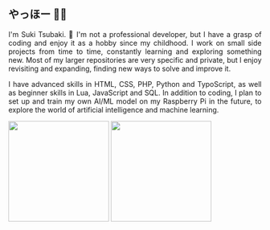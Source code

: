 ## やっほー 👋🏻
<p align="justify">I'm Suki Tsubaki. 🌸 I'm not a professional developer, but I have a grasp of coding and enjoy it as a hobby since my childhood. I work on small side projects from time to time, constantly learning and exploring something new. Most of my larger repositories are very specific and private, but I enjoy revisiting and expanding, finding new ways to solve and improve it.</p>

<p align="justify">I have advanced skills in HTML, CSS, PHP, Python and TypoScript, as well as beginner skills in Lua, JavaScript and SQL. In addition to coding, I plan to set up and train my own AI/ML model on my Raspberry Pi in the future, to explore the world of artificial intelligence and machine learning.</p>

<a href="https://github.com/anuraghazra/github-readme-stats"><img src="https://github-stats-omega-ebon.vercel.app/api?username=sukitsubaki&layout=donut&show_icons=true&number_format=short&border_color=f2487b&icon_color=ffffff&bg_color=f2487b&title_color=fff&text_color=fff&count_private=true&include_all_commits=true&rank_icon=github" height="200px" width="auto" /></a>
<a href="https://github.com/anuraghazra/github-readme-stats"><img src="https://github-stats-omega-ebon.vercel.app/api/top-langs/?username=sukitsubaki&layout=donut&border_color=f2487b&bg_color=ffffff&title_color=f2487b&text_color=f2487b&size_weight=0.5&count_weight=0.5&count_private=true&include_all_commits=true&rank_icon=github" height="200px" width="auto" /></a>

<!--
**sukitsubaki/sukitsubaki** is a ✨ _special_ ✨ repository because its `README.md` (this file) appears on your GitHub profile.

Here are some ideas to get you started:

- 🔭 I’m currently working on ...
- 🌱 I’m currently learning ...
- 👯 I’m looking to collaborate on ...
- 🤔 I’m looking for help with ...
- 💬 Ask me about ...
- 📫 How to reach me: ...
- 😄 Pronouns: ...
- ⚡ Fun fact: ...
-->
